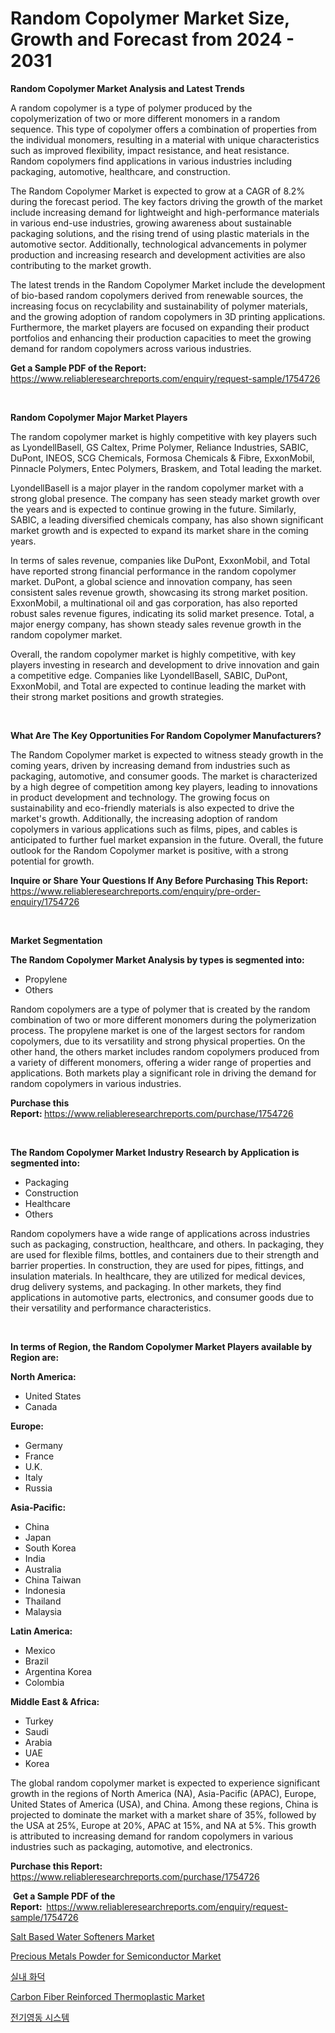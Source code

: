 <p><h1>Random Copolymer Market Size, Growth and Forecast from 2024 - 2031</h1></p><p><strong>Random Copolymer Market Analysis and Latest Trends</strong></p>
<p><p>A random copolymer is a type of polymer produced by the copolymerization of two or more different monomers in a random sequence. This type of copolymer offers a combination of properties from the individual monomers, resulting in a material with unique characteristics such as improved flexibility, impact resistance, and heat resistance. Random copolymers find applications in various industries including packaging, automotive, healthcare, and construction.</p><p>The Random Copolymer Market is expected to grow at a CAGR of 8.2% during the forecast period. The key factors driving the growth of the market include increasing demand for lightweight and high-performance materials in various end-use industries, growing awareness about sustainable packaging solutions, and the rising trend of using plastic materials in the automotive sector. Additionally, technological advancements in polymer production and increasing research and development activities are also contributing to the market growth.</p><p>The latest trends in the Random Copolymer Market include the development of bio-based random copolymers derived from renewable sources, the increasing focus on recyclability and sustainability of polymer materials, and the growing adoption of random copolymers in 3D printing applications. Furthermore, the market players are focused on expanding their product portfolios and enhancing their production capacities to meet the growing demand for random copolymers across various industries.</p></p>
<p><strong>Get a Sample PDF of the Report:&nbsp;</strong> <a href="https://www.reliableresearchreports.com/enquiry/request-sample/1754726">https://www.reliableresearchreports.com/enquiry/request-sample/1754726</a></p>
<p>&nbsp;</p>
<p><strong>Random Copolymer Major Market Players</strong></p>
<p><p>The random copolymer market is highly competitive with key players such as LyondellBasell, GS Caltex, Prime Polymer, Reliance Industries, SABIC, DuPont, INEOS, SCG Chemicals, Formosa Chemicals & Fibre, ExxonMobil, Pinnacle Polymers, Entec Polymers, Braskem, and Total leading the market.</p><p>LyondellBasell is a major player in the random copolymer market with a strong global presence. The company has seen steady market growth over the years and is expected to continue growing in the future. Similarly, SABIC, a leading diversified chemicals company, has also shown significant market growth and is expected to expand its market share in the coming years.</p><p>In terms of sales revenue, companies like DuPont, ExxonMobil, and Total have reported strong financial performance in the random copolymer market. DuPont, a global science and innovation company, has seen consistent sales revenue growth, showcasing its strong market position. ExxonMobil, a multinational oil and gas corporation, has also reported robust sales revenue figures, indicating its solid market presence. Total, a major energy company, has shown steady sales revenue growth in the random copolymer market.</p><p>Overall, the random copolymer market is highly competitive, with key players investing in research and development to drive innovation and gain a competitive edge. Companies like LyondellBasell, SABIC, DuPont, ExxonMobil, and Total are expected to continue leading the market with their strong market positions and growth strategies.</p></p>
<p>&nbsp;</p>
<p><strong>What Are The Key Opportunities For Random Copolymer Manufacturers?</strong></p>
<p><p>The Random Copolymer market is expected to witness steady growth in the coming years, driven by increasing demand from industries such as packaging, automotive, and consumer goods. The market is characterized by a high degree of competition among key players, leading to innovations in product development and technology. The growing focus on sustainability and eco-friendly materials is also expected to drive the market's growth. Additionally, the increasing adoption of random copolymers in various applications such as films, pipes, and cables is anticipated to further fuel market expansion in the future. Overall, the future outlook for the Random Copolymer market is positive, with a strong potential for growth.</p></p>
<p><strong>Inquire or Share Your Questions If Any Before Purchasing This Report:</strong> <a href="https://www.reliableresearchreports.com/enquiry/pre-order-enquiry/1754726">https://www.reliableresearchreports.com/enquiry/pre-order-enquiry/1754726</a></p>
<p>&nbsp;</p>
<p><strong>Market Segmentation</strong></p>
<p><strong>The Random Copolymer Market Analysis by types is segmented into:</strong></p>
<p><ul><li>Propylene</li><li>Others</li></ul></p>
<p><p>Random copolymers are a type of polymer that is created by the random combination of two or more different monomers during the polymerization process. The propylene market is one of the largest sectors for random copolymers, due to its versatility and strong physical properties. On the other hand, the others market includes random copolymers produced from a variety of different monomers, offering a wider range of properties and applications. Both markets play a significant role in driving the demand for random copolymers in various industries.</p></p>
<p><strong>Purchase this Report:&nbsp;</strong><a href="https://www.reliableresearchreports.com/purchase/1754726">https://www.reliableresearchreports.com/purchase/1754726</a></p>
<p>&nbsp;</p>
<p><strong>The Random Copolymer Market Industry Research by Application is segmented into:</strong></p>
<p><ul><li>Packaging</li><li>Construction</li><li>Healthcare</li><li>Others</li></ul></p>
<p><p>Random copolymers have a wide range of applications across industries such as packaging, construction, healthcare, and others. In packaging, they are used for flexible films, bottles, and containers due to their strength and barrier properties. In construction, they are used for pipes, fittings, and insulation materials. In healthcare, they are utilized for medical devices, drug delivery systems, and packaging. In other markets, they find applications in automotive parts, electronics, and consumer goods due to their versatility and performance characteristics.</p></p>
<p>&nbsp;</p>
<p><strong>In terms of Region, the Random Copolymer Market Players available by Region are:</strong></p>
<p>
    <p> <strong> North America: </strong>
        <ul>
            <li>United States</li>
            <li>Canada</li>
        </ul>
        </p> 
    <p> <strong> Europe: </strong>
        <ul>
            <li>Germany</li>
            <li>France</li>
            <li>U.K.</li>
            <li>Italy</li>
            <li>Russia</li>
        </ul>
        </p> 
    <p> <strong> Asia-Pacific: </strong>
        <ul>
            <li>China</li>
            <li>Japan</li>
            <li>South Korea</li>
            <li>India</li>
            <li>Australia</li>
            <li>China Taiwan</li>
            <li>Indonesia</li>
            <li>Thailand</li>
            <li>Malaysia</li>
        </ul>
        </p> 
    <p> <strong> Latin America: </strong>
        <ul>
            <li>Mexico</li>
            <li>Brazil</li>
            <li>Argentina Korea</li>
            <li>Colombia</li>
        </ul>
        </p> 
    <p> <strong> Middle East & Africa: </strong>
        <ul>
            <li>Turkey</li>
            <li>Saudi</li>
            <li>Arabia</li>
            <li>UAE</li>
            <li>Korea</li>
        </ul>
    </p>
    </p>
<p><p>The global random copolymer market is expected to experience significant growth in the regions of North America (NA), Asia-Pacific (APAC), Europe, United States of America (USA), and China. Among these regions, China is projected to dominate the market with a market share of 35%, followed by the USA at 25%, Europe at 20%, APAC at 15%, and NA at 5%. This growth is attributed to increasing demand for random copolymers in various industries such as packaging, automotive, and electronics.</p></p>
<p><strong>Purchase this Report: </strong><a href="https://www.reliableresearchreports.com/purchase/1754726">https://www.reliableresearchreports.com/purchase/1754726</a></p>
<p>&nbsp;<strong>Get a Sample PDF of the Report:&nbsp;&nbsp;</strong><a href="https://www.reliableresearchreports.com/enquiry/request-sample/1754726">https://www.reliableresearchreports.com/enquiry/request-sample/1754726</a></p>
<p><strong></strong></p>
<p><p><a href="https://github.com/sonuprakash1/Market-Research-Report-List-1/blob/main/salt-based-water-softeners-market.md">Salt Based Water Softeners Market</a></p><p><a href="https://issuu.com/reportprime-2/docs/precious-metals-powder-for-semiconductor-market-si">Precious Metals Powder for Semiconductor Market</a></p><p><a href="https://medium.com/@sillysally687568/%EC%8B%A4%EB%82%B4-%ED%99%94%EC%9E%AC-%ED%94%BC%ED%8A%B8-%EC%8B%9C%EC%9E%A5-%EC%9C%A0%ED%98%95-%EC%9D%91%EC%9A%A9-%EB%B0%8F-%EC%A7%80%EB%A6%AC%EB%B3%84-%EC%A2%85%ED%95%A9-%ED%8F%89%EA%B0%80-e91b1c14f5b5">실내 화덕</a></p><p><a href="https://github.com/Whitneyboyettebo9kiw7yr13/Market-Research-Report-List-1/blob/main/carbon-fiber-reinforced-thermoplastic-market.md">Carbon Fiber Reinforced Thermoplastic Market</a></p><p><a href="https://github.com/trmesnao7959541/Market-Research-Report-List-1/blob/main/6630647192046.md">전기영동 시스템</a></p></p>